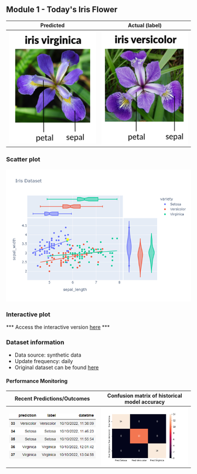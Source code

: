 
## Module 1 - Today's Iris Flower 

| Predicted | Actual (label)
|--------|------- 
| ![Iris](https://raw.githubusercontent.com/bensnow6/serverless-ml-course/main/assets/module1/latest_iris.png) | ![Iris](https://raw.githubusercontent.com/bensnow6/serverless-ml-course/main/assets/module1/actual_iris.png) 

### Scatter plot
![Scatter plot](https://raw.githubusercontent.com/bensnow6/serverless-ml-course/main/assets/module1/scatter_plot.png)

### Interactive plot
*** Access the interactive version [here](https://bensnow6.github.io/iris_interactive/) ***

### Dataset information
 * Data source: synthetic data
 * Update frequency: daily
 * Original dataset can be found [here](https://repo.hops.works/master/hopsworks-tutorials/data/iris.csv)

#### Performance Monitoring 

| Recent Predictions/Outcomes | Confusion matrix of historical model accuracy 
|--------|------- 
| ![Recent predictions](https://raw.githubusercontent.com/bensnow6/serverless-ml-course/main/assets/module1/df_recent.png) | ![Confusion Matrix](https://raw.githubusercontent.com/bensnow6/serverless-ml-course/main/assets/module1/confusion_matrix.png)


